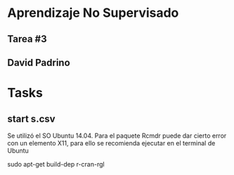 # Aprendizaje No Supervisado
## Tarea #3

## David Padrino

# Tasks
## start s.csv


Se utilizó el SO Ubuntu 14.04.
Para el paquete Rcmdr puede dar cierto error con un elemento X11, para ello se recomienda ejecutar en el terminal de Ubuntu

sudo apt-get build-dep r-cran-rgl



